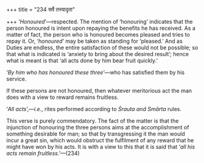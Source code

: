 +++
title = "234 सर्वे तस्यादृता"

+++
‘*Honoured*’—respected. The mention of ‘honouring’ indicates that the
person honoured is intent upon repaying the benefits he has received. As
a matter of fact, the person who is honoured becomes pleased and tries
to repay it. Or, ‘*honoured*’ may be taken as standing for ‘pleased.’
And as Duties are endless, the entire satisfaction of these would not be
possible; so that what is indicated is ‘anxiety to bring about the
desired result’; hence what is meant is that ‘all acts done by him bear
fruit quickly.’

‘*By him who has honoured these three*’—who has satisfied them by his
service.

If these persons are not honoured, then whatever meritorious act the man
does with a view to reward remains fruitless.

‘*All acts*’,—*i.e*., rites performed according to *Śrauta and Smārta*
rules.

This verse is purely commendatory. The fact of the matter is that the
injunction of honouring the three persons aims at the accomplishment of
something desirable for man; so that by transgressing it the man would
incur a great sin, which would obstruct the fulfilment of any reward
that he might have won by his acts. It is with a view to this that it is
said that ‘*all his acts remain fruitless*.’—(234)


